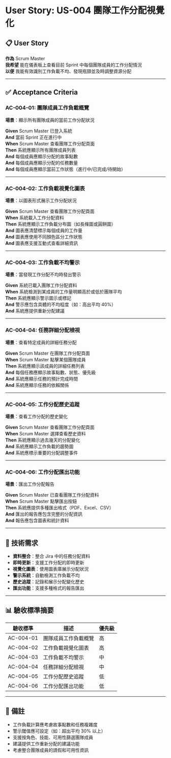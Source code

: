 # User Story: US-004 團隊工作分配視覺化

## 📋 User Story

**作為** Scrum Master  
**我希望** 能在儀表板上查看目前 Sprint 中每個團隊成員的工作分配情況  
**以便** 我能有效識別工作負載不均、發現瓶頸並及時調整資源分配

---

## ✅ Acceptance Criteria

### AC-004-01: 團隊成員工作負載概覽

**場景**：顯示所有團隊成員的當前工作分配狀況

**Given** Scrum Master 已登入系統  
**And** 當前 Sprint 正在進行中  
**When** Scrum Master 查看團隊工作分配頁面  
**Then** 系統應顯示所有團隊成員列表  
**And** 每個成員應顯示分配的故事點數  
**And** 每個成員應顯示分配的任務數量  
**And** 每個成員應顯示當前工作狀態（進行中/已完成/待開始）

---

### AC-004-02: 工作負載視覺化圖表

**場景**：以圖表形式展示工作分配狀況

**Given** Scrum Master 查看團隊工作分配頁面  
**When** 系統載入工作分配資料  
**Then** 系統應顯示工作負載分布圖（如長條圖或圓餅圖）  
**And** 圖表應清楚標示每個成員的工作量  
**And** 圖表應使用不同顏色區分工作狀態  
**And** 圖表應支援互動式查看詳細資訊

---

### AC-004-03: 工作負載不均警示

**場景**：當發現工作分配不均時發出警示

**Given** 系統已載入團隊工作分配資料  
**When** 系統檢測到某成員的工作量明顯高於或低於團隊平均  
**Then** 系統應顯示警示圖示或標記  
**And** 警示應包含具體的不均程度（如：高出平均 40%）  
**And** 系統應提供重新分配建議

---

### AC-004-04: 任務詳細分配檢視

**場景**：查看特定成員的詳細任務分配

**Given** Scrum Master 在團隊工作分配頁面  
**When** Scrum Master 點擊某個團隊成員  
**Then** 系統應顯示該成員的詳細任務列表  
**And** 每個任務應顯示故事點數、狀態、優先級  
**And** 系統應顯示任務的預計完成時間  
**And** 系統應顯示任務的依賴關係

---

### AC-004-05: 工作分配歷史追蹤

**場景**：查看工作分配的歷史變化

**Given** Scrum Master 查看團隊工作分配頁面  
**When** Scrum Master 選擇查看歷史資料  
**Then** 系統應顯示過去幾天的分配變化  
**And** 系統應顯示工作負載的趨勢圖  
**And** 系統應標示重要的分配調整事件

---

### AC-004-06: 工作分配匯出功能

**場景**：匯出工作分配報告

**Given** Scrum Master 已查看團隊工作分配資料  
**When** Scrum Master 點擊匯出按鈕  
**Then** 系統應提供多種匯出格式（PDF、Excel、CSV）  
**And** 匯出的報告應包含完整的分配資訊  
**And** 報告應包含圖表和統計資料

---

## 🎯 技術需求

- **資料整合**：整合 Jira 中的任務分配資料
- **即時更新**：支援工作分配的即時更新
- **視覺化圖表**：使用圖表庫展示分配狀況
- **警示系統**：自動檢測工作負載不均
- **歷史追蹤**：記錄和展示分配變化歷史
- **匯出功能**：支援多種格式的報告匯出

---

## 📊 驗收標準摘要

| 驗收標準 | 描述 | 優先級 |
|----------|------|--------|
| AC-004-01 | 團隊成員工作負載概覽 | 高 |
| AC-004-02 | 工作負載視覺化圖表 | 高 |
| AC-004-03 | 工作負載不均警示 | 中 |
| AC-004-04 | 任務詳細分配檢視 | 中 |
| AC-004-05 | 工作分配歷史追蹤 | 低 |
| AC-004-06 | 工作分配匯出功能 | 低 |

---

## 📝 備註

- 工作負載計算應考慮故事點數和任務複雜度
- 警示閾值應可設定（如：超出平均 30% 以上）
- 支援按角色、技能、可用性篩選團隊成員
- 建議提供工作重新分配的建議功能
- 考慮整合團隊成員的請假和可用性資訊
